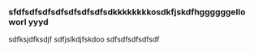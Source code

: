 ### sfdfsdfsdfsdfsdfsdfsdfsdkkkkkkkkosdkfjskdfhggggggello worl yyyd
sdfksjdfksdjf
sdfjslkdjfskdoo
sdfsdfsdfsdfsdf
